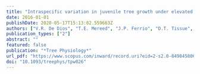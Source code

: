 ```yaml
---
title: "Intraspecific variation in juvenile tree growth under elevated CO<inf>2</inf> alone and with O<inf>3</inf>: A meta-analysis"
date: 2016-01-01
publishDate: 2020-05-17T15:13:02.559663Z
authors: ["V.R. De Dios", "T.E. Mereed", "J.P. Ferrio", "D.T. Tissue", "J. Voltas"]
publication_types: ["2"]
abstract: ""
featured: false
publication: "*Tree Physiology*"
url_pdf: "https://www.scopus.com/inward/record.uri?eid=2-s2.0-84984580643&doi=10.1093%2ftreephys%2ftpw026&partnerID=40&md5=61349f90f19cc8d6a9e5352072bd4a2a"
doi: "10.1093/treephys/tpw026"
---
```


